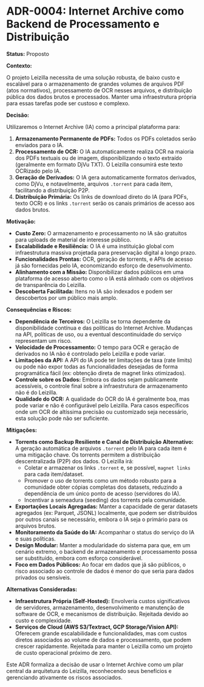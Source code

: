 # ADR-0004: Internet Archive como Backend de Processamento e Distribuição

**Status:** Proposto

**Contexto:**

O projeto Leizilla necessita de uma solução robusta, de baixo custo e escalável para o armazenamento de grandes volumes de arquivos PDF (atos normativos), processamento de OCR nesses arquivos, e distribuição pública dos dados brutos e processados. Manter uma infraestrutura própria para essas tarefas pode ser custoso e complexo.

**Decisão:**

Utilizaremos o Internet Archive (IA) como a principal plataforma para:

1.  **Armazenamento Permanente de PDFs:** Todos os PDFs coletados serão enviados para o IA.
2.  **Processamento de OCR:** O IA automaticamente realiza OCR na maioria dos PDFs textuais ou de imagem, disponibilizando o texto extraído (geralmente em formato DjVu TXT). O Leizilla consumirá este texto OCRizado pelo IA.
3.  **Geração de Derivados:** O IA gera automaticamente formatos derivados, como DjVu, e notavelmente, arquivos `.torrent` para cada item, facilitando a distribuição P2P.
4.  **Distribuição Primária:** Os links de download direto do IA (para PDFs, texto OCR) e os links `.torrent` serão os canais primários de acesso aos dados brutos.

**Motivação:**

*   **Custo Zero:** O armazenamento e processamento no IA são gratuitos para uploads de material de interesse público.
*   **Escalabilidade e Resiliência:** O IA é uma instituição global com infraestrutura massiva projetada para preservação digital a longo prazo.
*   **Funcionalidades Prontas:** OCR, geração de torrents, e APIs de acesso já são fornecidas pelo IA, economizando esforço de desenvolvimento.
*   **Alinhamento com a Missão:** Disponibilizar dados públicos em uma plataforma de acesso aberto como o IA está alinhado com os objetivos de transparência do Leizilla.
*   **Descoberta Facilitada:** Itens no IA são indexados e podem ser descobertos por um público mais amplo.

**Consequências e Riscos:**

*   **Dependência de Terceiros:** O Leizilla se torna dependente da disponibilidade contínua e das políticas do Internet Archive. Mudanças na API, políticas de uso, ou a eventual descontinuidade do serviço representam um risco.
*   **Velocidade de Processamento:** O tempo para OCR e geração de derivados no IA não é controlado pelo Leizilla e pode variar.
*   **Limitações da API:** A API do IA pode ter limitações de taxa (rate limits) ou pode não expor todas as funcionalidades desejadas de forma programática fácil (ex: obtenção direta de magnet links otimizados).
*   **Controle sobre os Dados:** Embora os dados sejam publicamente acessíveis, o controle final sobre a infraestrutura de armazenamento não é do Leizilla.
*   **Qualidade do OCR:** A qualidade do OCR do IA é geralmente boa, mas pode variar e não é configurável pelo Leizilla. Para casos específicos onde um OCR de altíssima precisão ou customizado seja necessário, esta solução pode não ser suficiente.

**Mitigações:**

*   **Torrents como Backup Resiliente e Canal de Distribuição Alternativo:** A geração automática de arquivos `.torrent` pelo IA para cada item é uma mitigação chave. Os torrents permitem a distribuição descentralizada (P2P) dos dados. O Leizilla irá:
    *   Coletar e armazenar os links `.torrent` e, se possível, `magnet links` para cada item/dataset.
    *   Promover o uso de torrents como um método robusto para a comunidade obter cópias completas dos datasets, reduzindo a dependência de um único ponto de acesso (servidores do IA).
    *   Incentivar a semeadura (seeding) dos torrents pela comunidade.
*   **Exportações Locais Agregadas:** Manter a capacidade de gerar datasets agregados (ex: Parquet, JSONL) localmente, que podem ser distribuídos por outros canais se necessário, embora o IA seja o primário para os arquivos brutos.
*   **Monitoramento da Saúde do IA:** Acompanhar o status do serviço do IA e suas políticas.
*   **Design Modular:** Manter a modularidade do sistema para que, em um cenário extremo, o backend de armazenamento e processamento possa ser substituído, embora com esforço considerável.
*   **Foco em Dados Públicos:** Ao focar em dados que já são públicos, o risco associado ao controle de dados é menor do que seria para dados privados ou sensíveis.

**Alternativas Consideradas:**

*   **Infraestrutura Própria (Self-Hosted):** Envolveria custos significativos de servidores, armazenamento, desenvolvimento e manutenção de software de OCR, e mecanismos de distribuição. Rejeitada devido ao custo e complexidade.
*   **Serviços de Cloud (AWS S3/Textract, GCP Storage/Vision API):** Oferecem grande escalabilidade e funcionalidades, mas com custos diretos associados ao volume de dados e processamento, que podem crescer rapidamente. Rejeitada para manter o Leizilla como um projeto de custo operacional próximo de zero.

Este ADR formaliza a decisão de usar o Internet Archive como um pilar central da arquitetura do Leizilla, reconhecendo seus benefícios e gerenciando ativamente os riscos associados.
